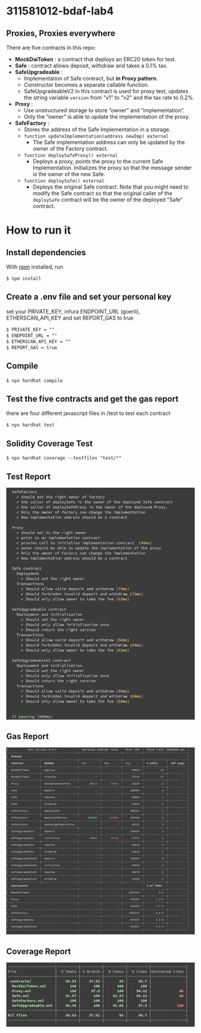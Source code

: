 # 311581012-bdaf-lab4

## Proxies, Proxies everywhere
There are five contracts in this repo:
- **MockDaiToken** : a contract that deploys an ERC20 token for test.
- **Safe** : contract allows deposit, withdraw and takes a 0.1% tax.
- **SafeUpgradeable** : 
    - Implementation of Safe contract, but **in Proxy pattern**.
    - Constructor becomes a separate callable function.
    - SafeUpgradeableV2 in this contract is used for proxy test, updates the string variable `version` from "v1" to "v2" and the tax rate to 0.2%.
- **Proxy** : 
    - Use unstructured storage to store “owner” and “implementation”.
    - Only the “owner” is able to update the implementation of the proxy.
- **SafeFactory** : 
    - Stores the address of the Safe Implementation in a storage.
    - `function updateImplementation(address newImp) external`
        - The Safe implementation address can only be updated by the owner of the Factory contract.
    - `function deploySafeProxy() external`
        - Deploys a proxy, points the proxy to the current Safe Implementation. Initializes the proxy so that the message sender is the owner of the new Safe.
    - `function deploySafe() external`
        - Deploys the original Safe contract. Note that you might need to modify the Safe contract so that the original caller of the `deploySafe` contract will be the owner of the deployed "Safe” contract.



# How to run it
## Install dependencies
With [npm](https://npmjs.org/) installed, run

    $ npm install 
    
## Create a .env file and set your personal key
  set your PRIVATE_KEY, infura ENDPOINT_URL (goerli), ETHERSCAN_API_KEY and set REPORT_GAS to true
  
    $ PRIVATE_KEY = ""
    $ ENDPOINT_URL = ""
    $ ETHERSCAN_API_KEY = ""
    $ REPORT_GAS = true
    
## Compile
    $ npx hardhat compile
    
## Test the five contracts and get the gas report
there are four different javascript files in /test to test each contract

    $ npx hardhat test
 
## Solidity Coverage Test
    $ npx hardhat coverage --testfiles "test/*"


## Test Report  
 ![image](https://github.com/EPJ-coding/311581012-bdaf-lab4/blob/main/pictures/test.png)
    
## Gas Report  
 ![image](https://github.com/EPJ-coding/311581012-bdaf-lab4/blob/main/pictures/gas_report.png)

## Coverage Report  
 ![image](https://github.com/EPJ-coding/311581012-bdaf-lab4/blob/main/pictures/coverage.png)
 

